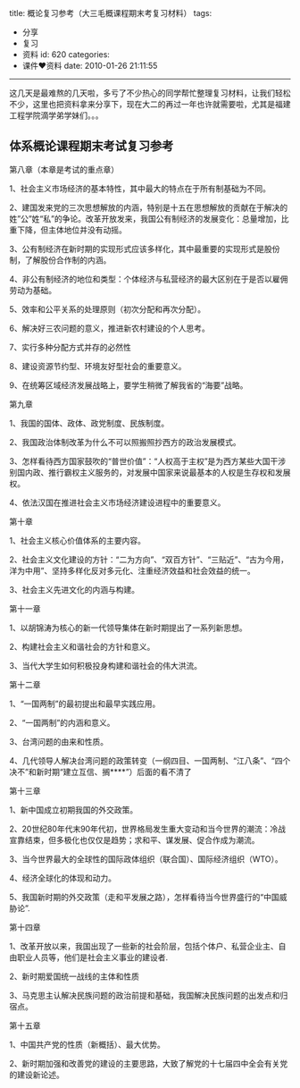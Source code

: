 title: 概论复习参考（大三毛概课程期末考复习材料）
tags:
  - 分享
  - 复习
  - 资料
id: 620
categories:
  - 课件❤资料
date: 2010-01-26 21:11:55
---

这几天是最难熬的几天啦，多亏了不少热心的同学帮忙整理复习材料，让我们轻松不少，这里也把资料拿来分享下，现在大二的再过一年也许就需要啦，尤其是福建工程学院滴学弟学妹们。。。

## **体系概论课程期末考试复习参考**

第八章（本章是考试的重点章）

1、社会主义市场经济的基本特性，其中最大的特点在于所有制基础为不同。

2、建国发来党的三次思想解放的内涵，特别是十五在思想解放的贡献在于解决的姓”公”姓“私”的争论。改革开放发来，我国公有制经济的发展变化：总量增加，比重下降，但主体地位并没有动摇。

3、公有制经济在新时期的实现形式应该多样化，其中最重要的实现形式是股份制，了解股份合作制的内涵。

4、非公有制经济的地位和类型：个体经济与私营经济的最大区别在于是否以雇佣劳动为基础。

5、效率和公平关系的处理原则（初次分配和再次分配）。<!--more-->

6、解决好三农问题的意义，推进新农村建设的个人思考。

7、实行多种分配方式并存的必然性

8、建设资源节约型、环境友好型社会的重要意义。

9、在统筹区域经济发展战略上，要学生稍微了解我省的“海要”战略。

第九章

1、我国的国体、政体、政党制度、民族制度。

2、我国政治体制改革为什么不可以照搬照抄西方的政治发展模式。

3、怎样看待西方国家鼓吹的“普世价值”：“人权高于主权”是为西方某些大国干涉别国内政、推行霸权主义服务的，对发展中国家来说最基本的人权是生存权和发展权。

4、依法汉国在推进社会主义市场经济建设进程中的重要意义。

第十章

1、社会主义核心价值体系的主要内容。

2、社会主义文化建设的方针：“二为方向”、“双百方针”、“三贴近”、“古为今用，洋为中用”、坚持多样化反对多元化、注重经济效益和社会效益的统一。

3、社会主义先进文化的内涵与构建。

第十一章

1、以胡锦涛为核心的新一代领导集体在新时期提出了一系列新思想。

2、构建社会主义和谐社会的方针和意义。

3、当代大学生如何积极投身构建和谐社会的伟大洪流。

第十二章

1、“一国两制”的最初提出和最早实践应用。

2、“一国两制”的内涵和意义。

3、台湾问题的由来和性质。

4、几代领导人解决台湾问题的政策转变（一纲四目、一国两制、“江八条”、“四个决不”和新时期“建立互信、搁****”）后面的看不清了

第十三章

1、新中国成立初期我国的外交政策。

2、20世纪80年代末90年代初，世界格局发生重大变动和当今世界的潮流：冷战宣靠结束，但多极化也仅仅是趋势；求和平、谋发展、促合作成为潮流。

3、当今世界最大的全球性的国际政体组织（联合国）、国际经济组织（WTO）。

4、经济全球化的体现和动力。

5、我国新时期的外交政策（走和平发展之路），怎样看待当今世界盛行的“中国威胁论”.

第十四章

1、改革开放以来，我国出现了一些新的社会阶层，包括个体户、私营企业主、自由职业人员等，他们是社会主义事业的建设者.

2、新时期爱国统一战线的主体和性质

3、马克思主认解决民族问题的政治前提和基础，我国解决民族问题的出发点和归宿点。

第十五章

1、中国共产党的性质（新概括）、最大优势。

2、新时期加强和改善党的建设的主要思路，大致了解党的十七届四中全会有关党的建设新论述。